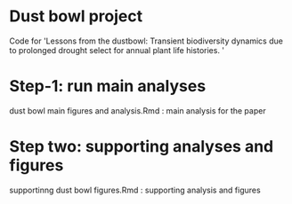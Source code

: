 # Dust bowl project

Code for 'Lessons from the dustbowl: Transient biodiversity dynamics due to prolonged drought select for annual plant life histories. '

# Step-1: run main analyses

dust bowl main figures and analysis.Rmd : main analysis for the paper


# Step two: supporting analyses and figures 
supportinng dust bowl figures.Rmd : supporting analysis and figures
